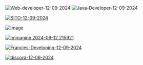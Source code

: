 
![Web-developer-12-09-2024](https://github.com/user-attachments/assets/f26ec18c-6586-4c9b-afa2-b2b66ec506be) ![Java-Developer-12-09-2024](https://github.com/user-attachments/assets/8f3cfe1a-5209-4cec-8b32-a1caf92e3c8f)

[![SITO-12-09-2024](https://github.com/user-attachments/assets/6b949793-101b-418a-89a6-0776200939d7)](https://franciesdev.it)

[![image](https://github.com/user-attachments/assets/0ebaca88-a17a-4489-99b5-d0ef53f076ec)](https://builtbybit.com/members/francies.492319/)

[![Immagine 2024-09-12 215921](https://github.com/user-attachments/assets/94bb65ff-c844-44ab-a718-081ecc297ab9)](https://www.spigotmc.org/members/arroghandi.1729387/)

[![Francies-Developing-12-09-2024](https://github.com/user-attachments/assets/d87d9388-65dc-4afe-8edc-96af6fcc640a)](https://discord.com/invite/cdXbepfwAj)

[![discord-12-09-2024](https://github.com/user-attachments/assets/7ccce348-213a-4b6d-8234-3eb8330d4ddd)](https://discord.com/users/912378209679601734)


